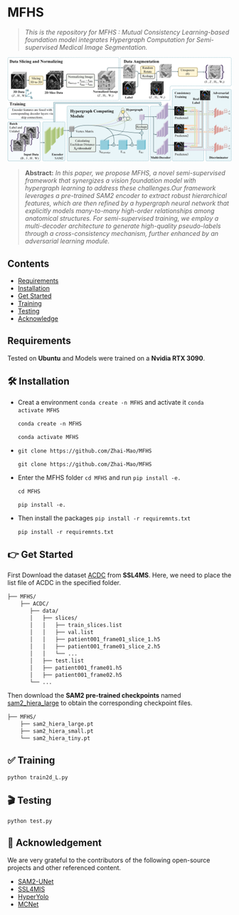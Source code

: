 # MFHS
>  *This is the repository for MFHS : Mutual Consistency Learning-based foundation model integrates Hypergraph Computation for Semi-supervised Medical Image Segmentation.* 

![framework](pictures/framework.png)
> **Abstract:** *In this paper, we propose MFHS, a novel semi-supervised framework that synergizes a vision foundation model with hypergraph learning to address these challenges.Our framework leverages a pre-trained SAM2 encoder to extract robust hierarchical features, which are then refined by a hypergraph neural network that explicitly models many-to-many high-order relationships among anatomical structures.
For semi-supervised training, we employ a multi-decoder architecture to generate high-quality pseudo-labels through a cross-consistency mechanism, further enhanced by an adversarial learning module.*
## Contents
- [Requirements](#requirements)
- [Installation](#install-section)
- [Get Started](#get_started)
- [Training](#training)
- [Testing](#testing)
- [Acknowledge](#acknowledge)

## Requirements
Tested on **Ubuntu** and Models were trained on a **Nvidia RTX 3090**.

<a id="install-section"></a>
## 🛠️ Installation
- Creat a environment  `conda create -n MFHS`  and activate it  `conda activate MFHS`
  ```shell
  conda create -n MFHS
  ```
  ```shell
  conda activate MFHS
  ```
- `git clone https://github.com/Zhai-Mao/MFHS`
  ```shell
  git clone https://github.com/Zhai-Mao/MFHS
  ```
- Enter the MFHS folder `cd MFHS` and run  `pip install -e.`
  ```shell
  cd MFHS
  ```
  ```shell
  pip install -e.
  ```
- Then install the packages `pip install -r requiremnts.txt`
  ```shell
  pip install -r requiremnts.txt
  ```

<a id="get_started"></a>
## 👉 Get Started
First Download the dataset [ACDC](https://github.com/HiLab-git/SSL4MIS/tree/master/data/ACDC) from **SSL4MS**.  Here, we need to place the list file of ACDC in the specified folder.  
```shell
├── MFHS/
    ├── ACDC/
       ├── data/
       │   ├── slices/
       │   │   ├── train_slices.list
       │   │   ├── val.list
       │   │   ├── patient001_frame01_slice_1.h5
       │   │   ├── patient001_frame01_slice_2.h5
       │   │   └── ...
       │   ├── test.list
       │   ├── patient001_frame01.h5
       │   ├── patient001_frame02.h5
       └── ...
```
Then download the **SAM2 pre-trained checkpoints** named [sam2_hiera_large](https://github.com/facebookresearch/sam2?tab=readme-ov-file) to obtain the corresponding checkpoint files.  
```shell
├── MFHS/
    ├── sam2_hiera_large.pt
    ├── sam2_hiera_small.pt
    └── sam2_hiera_tiny.pt
```

<a id="training"></a>
## ✅ Training  
```shell
python train2d_L.py
```

<a id="testing"></a>
## 🎬 Testing  
```shell
python test.py
```
<a id="acknowledge"></a>
## 🤝 Acknowledgement
We are very grateful to the contributors of the following open-source projects and other referenced content.
- [SAM2-UNet](https://github.com/WZH0120/SAM2-UNet)
- [SSL4MIS](https://github.com/HiLab-git/SSL4MIS/tree/master)
- [HyperYolo](https://github.com/iMoonLab/Hyper-YOLO)
- [MCNet](https://github.com/ycwu1997/MC-Net)

